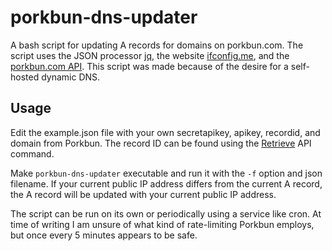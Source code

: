 # porkbun-dns-updater
A bash script for updating A records for domains on porkbun.com. The script uses the JSON processor [jq](https://jqlang.github.io/jq/), the website [ifconfig.me](http://ifconfig.me/), and the [porkbun.com API](https://porkbun.com/api/json/v3/documentation). This script was made because of the desire for a self-hosted dynamic DNS.

## Usage

Edit the example.json file with your own secretapikey, apikey, recordid, and domain from Porkbun. The record ID can be found using the [Retrieve](https://porkbun.com/api/json/v3/documentation#DNS%20Retrieve%20Records%20by%20Domain%20or%20ID) API command.

Make `porkbun-dns-updater` executable and run it with the `-f` option and json filename. If your current public IP address differs from the current A record, the A record will be updated with your current public IP address.

The script can be run on its own or periodically using a service like cron. At time of writing I am unsure of what kind of rate-limiting Porkbun employs, but once every 5 minutes appears to be safe.